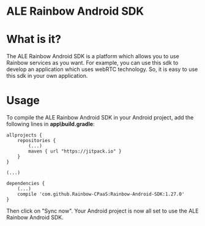 ALE Rainbow Android SDK
==

What is it?
==

The ALE Rainbow Android SDK is a platform which allows you to use Rainbow services as you want. For example, you can use this sdk to develop an application which uses webRTC technology. So, it is easy to use this sdk in your own application.

Usage
==

To compile the ALE Rainbow Android SDK in your Android project, add the following lines in **app\build.gradle**:

	allprojects {
	    repositories {
	        (...)
	        maven { url "https://jitpack.io" }
	    }
	}

	(...)

	dependencies {
		(...)
		compile 'com.github.Rainbow-CPaaS:Rainbow-Android-SDK:1.27.0'
	}

Then click on "Sync now". Your Android project is now all set to use the ALE Rainbow Android SDK.